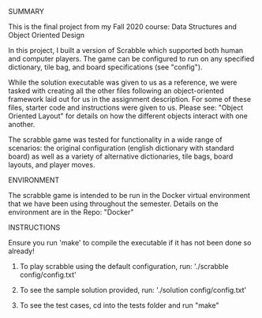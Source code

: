 SUMMARY

This is the final project from my Fall 2020 course: Data Structures and Object Oriented Design

In this project, I built a version of Scrabble which supported both human and computer players. The game can be configured to run on any specified dictionary, tile bag, and board specifications (see "config").

While the solution executable was given to us as a reference, we were tasked with creating all the other files following an object-oriented framework laid out for us in the assignment description. For some of these files, starter code and instructions were given to us. Please see: "Object Oriented Layout" for details on how the different objects interact with one another.

The scrabble game was tested for functionality in a wide range of scenarios: the original configuration (english dictionary with standard board) as well as a variety of alternative dictionaries, tile bags, board layouts, and player moves.

ENVIRONMENT

The scrabble game is intended to be run in the Docker virtual environment that we have been using throughout the semester. Details on the environment are in the Repo: "Docker"

INSTRUCTIONS

Ensure you run 'make' to compile the executable if it has not been done so already!

1) To play scrabble using the default configuration, run: './scrabble config/config.txt'

2) To see the sample solution provided, run: './solution config/config.txt'

3) To see the test cases, cd into the tests folder and run "make"
